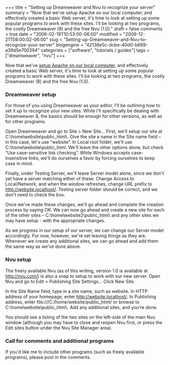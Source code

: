 +++
title = "Setting up Dreamweaver and Nvu to recognize your server"
summary = "Now that we've setup Apache on our local computer, and effectively created a basic Web server, it's time to look at setting up some popular programs to work with these sites.  I'll be looking at two programs, the costly Dreamweaver (8) and the free Nvu (1.0)."
draft = false
comments = true
date = "2006-02-19T10:53:00-06:00"
modified = "2009-12-21T08:00:02-06:00"
slug = "Setting-up-Dreamweaver-and-Nvu-to-recognize-your-server"
blogengine = "42136e5c-dcbe-40d0-b669-a39d5e700394"
categories = ["software", "tutorials / guides"]
tags = ["dreamweaver", "nvu"]
+++

<p>Now that we've <a href="http://strivinglife.com/words/post/Installing-Apache-to-a-Windows-based-computer-locally.aspx">setup Apache on our local computer</a>, and effectively created a basic Web server, it's time to look at setting up some popular programs to work with these sites. I'll be looking at two programs, the costly Dreamweaver (8) and the free Nvu (1.0).<!--more--></p>
<h3>Dreamweaver setup</h3>
<p>For those of you using Dreamweaver as your editor, I'll be outlining how to set it up to recognize your new sites. While I'll specifically be dealing with Dreamweaver 8, the basics should be enough for other versions, as well as for other programs.<!--adsense--></p>
<p>Open Dreamweaver and go to Site &gt; New Site... First, we'll setup our site at C:\home\website\public_html\. Give the site a name in the Site name field &ndash; in this case, let's use &ldquo;website&rdquo;. In Local root folder, we'll use C:\home\website\public_html. We'll leave the other options alone, but check &ldquo;Use case-sensitive link checking&rdquo;. While Windows accepts case-insensitive links, we'll do ourselves a favor by forcing ourselves to keep case in mind.</p>
<p>Finally, under Testing Server, we'll leave Server model alone, since we don't yet have a server matching either of these. Change Access to Local/Network, and when the window refreshes, change URL prefix to <a href="http://website.localhost/">http://website.localhost/</a>. Testing server folder should be correct, and we don't need to check the box.</p>
<p>Once we've made these changes, we'll go ahead and complete the creation process by saying OK. We can now go ahead and create a new site for each of the other sites &ndash; C:\home\website2\public_html\ and any other sites we may have setup - with the appropriate changes.</p>
<p>As we progress in our setup of our server, we can change our Server model accordingly. For now, however, we're set leaving things as they are. Whenever we create any additional sites, we can go ahead and add them the same way as we've done above.</p>
<h3>Nvu setup</h3>
<p>The freely available Nvu (as of this writing, version 1.0 is available at <a rel="nofollow external" href="http://nvu.com/">http://nvu.com/</a>) is also a snap to setup to work with our new server. Open Nvu and go to Edit &gt; Publishing Site Settings... Click New Site.</p>
<p>In the Site Name field, type in a site name, such as website. In HTTP address of your homepage, enter <a rel="nofollow" href="http://website.localhost/">http://website.localhost/</a>. In Publishing address, enter file:///C:/home/website/public_html/ or browse to C:\home\website\public_html\. Add any additional sites, and you're done.</p>
<p>You should see a listing of the two sites on the left-side of the main Nvu window (although you may have to close and reopen Nvu first, or press the Edit sites button under the Nvu Site Manager area).</p>
<h3>Call for comments and additional programs</h3>
<p>If you'd like me to include other programs (such as freely available programs), please post in the comments.</p>
